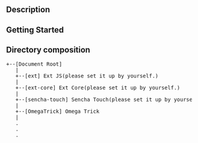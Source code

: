 ## Description


## Getting Started



## Directory composition

<pre>
+--[Document Root]
   |
   +--[ext] Ext JS(please set it up by yourself.)
   |
   +--[ext-core] Ext Core(please set it up by yourself.)
   |
   +--[sencha-touch] Sencha Touch(please set it up by yourself.)
   |
   +--[OmegaTrick] Omega Trick
   |
   .
   .
   .
</pre>
